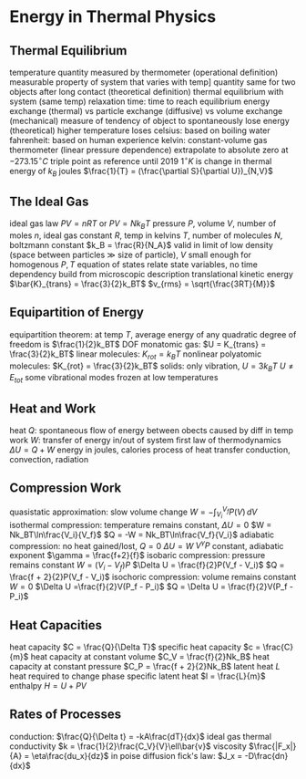 # Energy in Thermal Physics
## Thermal Equilibrium
temperature
	quantity measured by thermometer (operational definition)
		measurable property of system that varies with temp]
	quantity same for two objects after long contact (theoretical definition)
		thermal equilibrium with system (same temp)
			relaxation time: time to reach equilibrium
		energy exchange (thermal) vs particle exchange (diffusive) vs volume exchange (mechanical)
	measure of tendency of object to spontaneously lose energy (theoretical)
		higher temperature loses
		celsius: based on boiling water
		fahrenheit: based on human experience
		kelvin: constant-volume gas thermometer (linear pressure dependence)
			extrapolate to absolute zero at $-273.15^{\circ} C$
			triple point as reference until 2019
			$1^{\circ}K$  is change in thermal energy of $k_B$ joules
	$\frac{1}{T} = (\frac{\partial S}{\partial U})_{N,V}$
## The Ideal Gas
ideal gas law
	$PV = nRT$ or $PV = Nk_BT$
		pressure $P$, volume $V$, number of moles $n$, ideal gas constant $R$, temp in kelvins $T$, number of molecules $N$, boltzmann constant $k_B = \frac{R}{N_A}$
	valid in limit of low density (space between particles $\gg$ size of particle), $V$ small enough for homogenous $P, T$
equation of states
	relate state variables, no time dependency
	build from microscopic description
translational kinetic energy
	$\bar{K}_{trans} = \frac{3}{2}k_BT$
	$v_{rms} = \sqrt{\frac{3RT}{M}}$
## Equipartition of Energy
equipartition theorem: at temp $T$, average energy of any quadratic degree of freedom is $\frac{1}{2}k_BT$
	DOF
		monatomic gas: $U = K_{trans} = \frac{3}{2}k_BT$
		linear molecules: $K_{rot} = k_BT$
		nonlinear polyatomic molecules: $K_{rot} = \frac{3}{2}k_BT$
		solids: only vibration, $U = 3k_BT$
	$U \neq E_{tot}$
	some vibrational modes frozen at low temperatures
## Heat and Work
heat $Q$: spontaneous flow of energy between obects caused by diff in temp
work $W$: transfer of energy in/out of system
first law of thermodynamics
	$\Delta U = Q + W$
	energy in joules, calories
process of heat transfer
	conduction, convection, radiation
## Compression Work
quasistatic approximation: slow volume change
	$W = -\int_{V_i}^{V_f} P(V) \, dV$
	isothermal compression: temperature remains constant, $\Delta U = 0$
		$W = Nk_BT\ln\frac{V_i}{V_f}$
		$Q = -W = Nk_BT\ln\frac{V_f}{V_i}$
	adiabatic compression: no heat gained/lost, $Q = 0$
		$\Delta U = W$
		$V^{\gamma}P$ constant, adiabatic exponent $\gamma = \frac{f+2}{f}$
	isobaric compression: pressure remains constant
		$W = (V_i - V_f)P$
		$\Delta U = \frac{f}{2}P(V_f - V_i)$
		$Q = \frac{f + 2}{2}P(V_f - V_i)$
	isochoric compression: volume remains constant
		$W = 0$
		$\Delta U =\frac{f}{2}V(P_f - P_i)$
		$Q = \Delta U = \frac{f}{2}V(P_f - P_i)$
## Heat Capacities
heat capacity $C = \frac{Q}{\Delta T}$
	specific heat capacity $c = \frac{C}{m}$
	heat capacity at constant volume
		$C_V = \frac{f}{2}Nk_B$
	heat capacity at constant pressure
		$C_P = \frac{f + 2}{2}Nk_B$
latent heat $L$ heat required to change phase
	specific latent heat $l = \frac{L}{m}$
enthalpy $H = U + PV$
## Rates of Processes
conduction: $\frac{Q}{\Delta t} = -kA\frac{dT}{dx}$
	ideal gas thermal conductivity $k = \frac{1}{2}\frac{C_V}{V}\ell\bar{v}$
viscosity $\frac{|F_x|}{A} = \eta\frac{du_x}{dz}$ in poise
diffusion
	fick's law: $J_x = -D\frac{dn}{dx}$